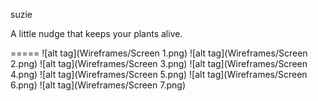 suzie

A little nudge that keeps your plants alive.

=====
![alt tag](Wireframes/Screen 1.png)
![alt tag](Wireframes/Screen 2.png)
![alt tag](Wireframes/Screen 3.png)
![alt tag](Wireframes/Screen 4.png)
![alt tag](Wireframes/Screen 5.png)
![alt tag](Wireframes/Screen 6.png)
![alt tag](Wireframes/Screen 7.png)

